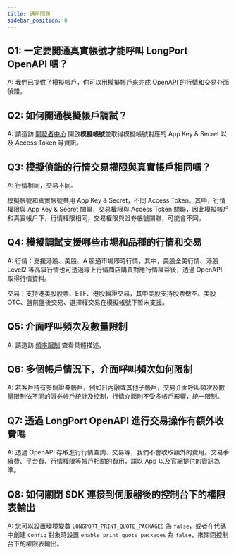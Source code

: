 ```yaml
---
title: 通用問題
sidebar_position: 0
---
```


## Q1: 一定要開通真實帳號才能呼叫 LongPort OpenAPI 嗎？

A: 我們已提供了模擬帳戶，你可以用模擬帳戶來完成 OpenAPI 的行情和交易介面偵錯。

## Q2: 如何開通模擬帳戶調試？

A: 請造訪 [開發者中心](https://open.longportapp.com/account/) 開啟**模擬帳號**並取得模擬帳號對應的 App Key & Secret 以及 Access Token 等資訊。

## Q3: 模擬偵錯的行情交易權限與真實帳戶相同嗎？

A: 行情相同，交易不同。

模擬帳號和真實帳號共用 App Key & Secret，不同 Access Token。其中，行情權限與 App Key & Secret 關聯，交易權限與 Access Token 關聯，因此模擬帳戶和真實帳戶下，行情權限相同，交易權限與證券帳號關聯，可能會不同。

## Q4: 模擬調試支援哪些市場和品種的行情和交易

A: 行情：支援港股、美股、A 股通市場即時行情，其中，美股全美行情、港股 Level2 等高級行情也可透過線上行情商店購買對應行情權益後，透過 OpenAPI 取得行情資料。

交易：支持港美股股票、ETF、港股輪證交易，其中美股支持股票做空。美股 OTC、盤前盤後交易、選擇權交易在模擬帳號下暫未支援。

## Q5: 介面呼叫頻次及數量限制

A: 請造訪 [頻率限制](/docs/#rate-limit) 查看具體描述。

## Q6: 多個帳戶情況下，介面呼叫頻次如何限制

A: 若客戶持有多個證券帳戶，例如日內融或其他子帳戶，交易介面呼叫頻次及數量限制依不同的證券帳戶統計及控制，行情介面則不受多帳戶影響，統一限制。

## Q7: 透過 LongPort OpenAPI 進行交易操作有額外收費嗎

A: 透過 OpenAPI 存取進行行情查詢、交易等，我們不會收取額外的費用。交易手續費、平台費、行情權限等帳戶相關的費用，請以 App 以及官網提供的資訊為準。

## Q8: 如何關閉 SDK 連接到伺服器後的控制台下的權限表輸出

A: 您可以設置環境變數 `LONGPORT_PRINT_QUOTE_PACKAGES` 為 `false`，或者在代碼中創建 `Config` 對象時設置 `enable_print_quote_packages` 為 `false`，來關閉控制台下的權限表輸出。
